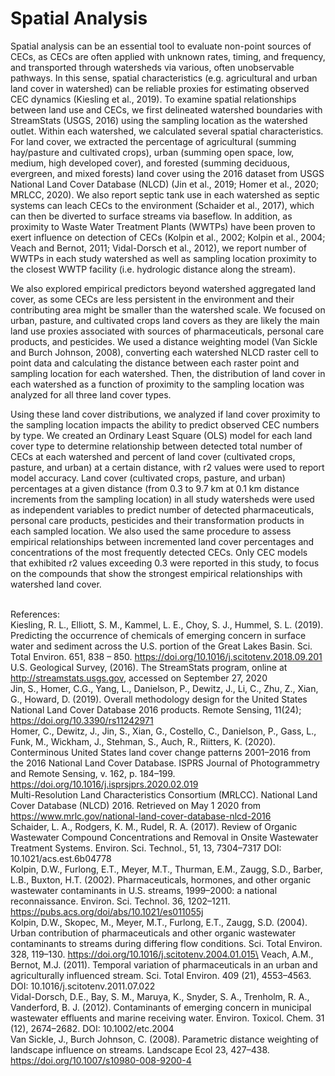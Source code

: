 # Spatial Analysis

Spatial analysis can be an essential tool to evaluate non-point sources of CECs, as CECs are often applied with unknown rates, timing, and frequency, and transported 
through watersheds via various, often unobservable pathways. In this sense, spatial characteristics (e.g. agricultural and urban land cover in watershed) can be reliable
proxies for estimating observed CEC dynamics (Kiesling et al., 2019). To examine spatial relationships between land use and CECs, we first delineated watershed 
boundaries with StreamStats (USGS, 2016) using the sampling location as the watershed outlet. Within each watershed, we calculated several spatial characteristics. For 
land cover, we extracted the percentage of agricultural (summing hay/pasture and cultivated crops), urban (summing open space, low, medium, high developed cover), and 
forested (summing deciduous, evergreen, and mixed forests) land cover using the 2016 dataset from USGS National Land Cover Database (NLCD) (Jin et al., 2019; Homer et 
al., 2020; MRLCC, 2020). We also report septic tank use in each watershed as septic systems can leach CECs to the environment (Schaider et al., 2017), which can then be 
diverted to surface streams via baseflow. In addition, as proximity to Waste Water Treatment Plants (WWTPs) have been proven to exert influence on detection of CECs (Kolpin et al., 2002; Kolpin et 
al., 2004; Veach and Bernot, 2011; Vidal-Dorsch et al., 2012), we report number of WWTPs in each study watershed as well as sampling location proximity to the closest 
WWTP facility (i.e. hydrologic distance along the stream). 

We also explored empirical predictors beyond watershed aggregated land cover, as some CECs are less persistent in the environment and their contributing area might be 
smaller than the watershed scale. We focused on urban, pasture, and cultivated crops land covers as they are likely the main land use proxies associated with sources of 
pharmaceuticals, personal care products, and pesticides. We used a distance weighting model (Van Sickle and Burch Johnson, 2008), converting each watershed NLCD raster
cell to point data and calculating the distance between each raster point and sampling location for each watershed. Then, the distribution of land cover in each 
watershed as a function of proximity to the sampling location was analyzed for all three land cover types.  

Using these land cover distributions, we analyzed if land cover proximity to the sampling location impacts the ability to predict observed CEC numbers by type. We 
created an Ordinary Least Square (OLS) model for each land cover type to determine relationship between detected total number of CECs at each watershed and percent of 
land cover (cultivated crops, pasture, and urban) at a certain distance, with r2 values were used to report model accuracy. Land cover (cultivated crops, pasture, and 
urban) percentages at a given distance (from 0.3 to 9.7 km at 0.1 km distance increments from the sampling location) in all study watersheds were used as independent 
variables to predict number of detected pharmaceuticals, personal care products, pesticides and their transformation products in each sampled location. We also used the 
same procedure to assess empirical relationships between incremented land cover percentages and concentrations of the most frequently detected CECs. Only CEC models 
that exhibited r2 values exceeding 0.3 were reported in this study, to focus on the compounds that show the strongest empirical relationships with watershed land cover.

\
References: \
Kiesling, R. L., Elliott, S. M., Kammel, L. E., Choy, S. J., Hummel, S. L. (2019). Predicting the occurrence of chemicals of emerging concern in surface water and sediment across the U.S. portion of the Great Lakes Basin. Sci. Total Environ. 651, 838 – 850. https://doi.org/10.1016/j.scitotenv.2018.09.201 \
U.S. Geological Survey, (2016). The StreamStats program, online at http://streamstats.usgs.gov, accessed on September 27, 2020 \
Jin, S., Homer, C.G., Yang, L., Danielson, P., Dewitz, J., Li, C., Zhu, Z., Xian, G., Howard, D. (2019). Overall methodology design for the United States National Land Cover Database 2016 products. Remote Sensing, 11(24); https://doi.org/10.3390/rs11242971 \
Homer, C., Dewitz, J., Jin, S., Xian, G., Costello, C., Danielson, P., Gass, L., Funk, M., Wickham, J., Stehman, S., Auch, R., Riitters, K. (2020). Conterminous United States land cover change patterns 2001–2016 from the 2016 National Land Cover Database. ISPRS Journal of Photogrammetry and Remote Sensing, v. 162, p. 184–199. https://doi.org/10.1016/j.isprsjprs.2020.02.019 \
Multi-Resolution Land Characteristics Consortium (MRLCC). National Land Cover Database (NLCD) 2016. Retrieved on May 1 2020 from https://www.mrlc.gov/national-land-cover-database-nlcd-2016 \
Schaider, L. A., Rodgers, K. M., Rudel, R. A. (2017). Review of Organic Wastewater Compound Concentrations and Removal in Onsite Wastewater Treatment Systems. Environ. Sci. Technol., 51, 13, 7304–7317 DOI: 10.1021/acs.est.6b04778 \
Kolpin, D.W., Furlong, E.T., Meyer, M.T., Thurman, E.M., Zaugg, S.D., Barber, L.B., Buxton, H.T. (2002). Pharmaceuticals, hormones, and other organic wastewater contaminants in U.S. streams, 1999–2000: a national reconnaissance. Environ. Sci. Technol. 36, 1202–1211. https://pubs.acs.org/doi/abs/10.1021/es011055j \
Kolpin, D.W., Skopec, M., Meyer, M.T., Furlong, E.T., Zaugg, S.D. (2004). Urban contribution of pharmaceuticals and other organic wastewater contaminants to streams during differing flow conditions. Sci. Total Environ. 328, 119–130. https://doi.org/10.1016/j.scitotenv.2004.01.015\
Veach, A.M., Bernot, M.J. (2011). Temporal variation of pharmaceuticals in an urban and agriculturally influenced stream. Sci. Total Environ. 409 (21), 4553–4563. DOI: 10.1016/j.scitotenv.2011.07.022 \
Vidal-Dorsch, D.E., Bay, S. M., Maruya, K., Snyder, S. A., Trenholm, R. A., Vanderford, B. J. (2012). Contaminants of emerging concern in municipal wastewater effluents and marine receiving water. Environ. Toxicol. Chem. 31 (12), 2674–2682. DOI: 10.1002/etc.2004 \
Van Sickle, J., Burch Johnson, C. (2008). Parametric distance weighting of landscape influence on streams. Landscape Ecol 23, 427–438. https://doi.org/10.1007/s10980-008-9200-4 
